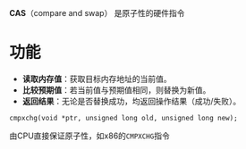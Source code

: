 **CAS**（compare and swap） 是原子性的硬件指令
# 功能
- **读取内存值**：获取目标内存地址的当前值。
- **比较预期值**：若当前值与预期值相同，则替换为新值。
- **返回结果**：无论是否替换成功，均返回操作结果（成功/失败）。
```
cmpxchg(void *ptr, unsigned long old, unsigned long new);
```
由CPU直接保证原子性，如x86的`CMPXCHG`指令